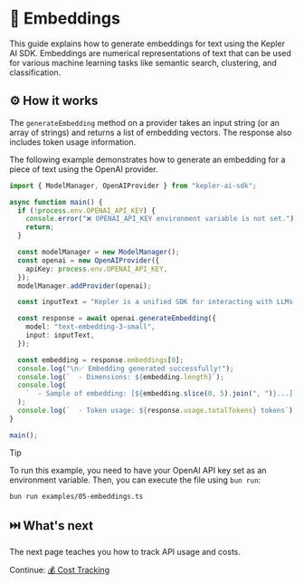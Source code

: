 # 🧠 Embeddings

This guide explains how to generate embeddings for text using the Kepler AI SDK. Embeddings are numerical representations of text that can be used for various machine learning tasks like semantic search, clustering, and classification.

## ⚙️ How it works

The `generateEmbedding` method on a provider takes an input string (or an array of strings) and returns a list of embedding vectors. The response also includes token usage information.

The following example demonstrates how to generate an embedding for a piece of text using the OpenAI provider.

```typescript
import { ModelManager, OpenAIProvider } from "kepler-ai-sdk";

async function main() {
  if (!process.env.OPENAI_API_KEY) {
    console.error("❌ OPENAI_API_KEY environment variable is not set.");
    return;
  }

  const modelManager = new ModelManager();
  const openai = new OpenAIProvider({
    apiKey: process.env.OPENAI_API_KEY,
  });
  modelManager.addProvider(openai);

  const inputText = "Kepler is a unified SDK for interacting with LLMs.";

  const response = await openai.generateEmbedding({
    model: "text-embedding-3-small",
    input: inputText,
  });

  const embedding = response.embeddings[0];
  console.log("\n✅ Embedding generated successfully!");
  console.log(`  - Dimensions: ${embedding.length}`);
  console.log(
    `  - Sample of embedding: [${embedding.slice(0, 5).join(", ")}...]`
  );
  console.log(`  - Token usage: ${response.usage.totalTokens} tokens`);
}

main();
```

> [!TIP]
> To run this example, you need to have your OpenAI API key set as an environment variable. Then, you can execute the file using `bun run`:
>
> ```bash
> bun run examples/05-embeddings.ts
> ```

## ⏭️ What's next

The next page teaches you how to track API usage and costs.

Continue: [💰 Cost Tracking](06-cost-tracking.md)
